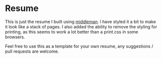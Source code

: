 # Resume

This is just the resume I built using [middleman](http://middlemanapp.com). I have styled it a bit
to make it look like a stack of pages. I also added the ability to remove the styling for printing,
as this seems to work a lot better than a print.css in some browsers.

Feel free to use this as a template for your own resume, any suggestions / pull requests are
welcome.